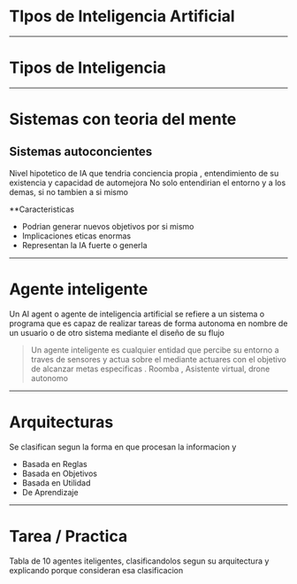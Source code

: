 # TIpos de Inteligencia Artificial 


---

# Tipos de Inteligencia 


---

# Sistemas con teoria del mente
## Sistemas autoconcientes
Nivel hipotetico de IA que tendria conciencia propia , entendimiento de su existencia y capacidad de automejora
No solo entendirian el entorno y a los demas, si no tambien a si mismo

**Caracteristicas 
* Podrian generar nuevos objetivos por si mismo 
* Implicaciones eticas enormas
* Representan la IA fuerte o generla 


---
# Agente inteligente

Un AI agent o agente de inteligencia artificial se refiere a un sistema o programa que es capaz de realizar tareas de forma autonoma en nombre de un usuario o de otro sistema mediante el diseño de su flujo 

> Un agente inteligente es cualquier entidad que percibe su entorno a traves de sensores y actua sobre el mediante actuares con el objetivo de alcanzar metas especificas . 
> Roomba , Asistente virtual, drone autonomo


---
# Arquitecturas
Se clasifican segun la forma en que procesan la informacion y 

* Basada en Reglas
* Basada en Objetivos 
* Basada en Utilidad
* De Aprendizaje


---

# Tarea / Practica

Tabla de 10 agentes iteligentes, clasificandolos segun su arquitectura y explicando porque consideran esa clasificacion 

